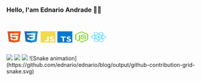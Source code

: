 ### Hello, I'am Ednario Andrade 👨‍💻

  
  ##
 
<div style="display: inline_block"><br>
 <img align="center" alt="EdnarioHTML" height="30" width="40" src="https://raw.githubusercontent.com/devicons/devicon/master/icons/html5/html5-original.svg">
  <img align="center" alt="EdnarioCSS" height="30" width="40" src="https://raw.githubusercontent.com/devicons/devicon/master/icons/css3/css3-original.svg">
  <img align="center" alt="EdnarioJS" height="30" width="40" src="https://raw.githubusercontent.com/devicons/devicon/master/icons/javascript/javascript-plain.svg">
  <img align="center" alt="EdnarioTS" height="30" width="40" src="https://github.com/devicons/devicon/blob/master/icons/typescript/typescript-original.svg">
  <img align="center" alt="EdnarioNodeJS" height="30" width="40" src="https://github.com/devicons/devicon/blob/master/icons/nodejs/nodejs-original.svg">
  <img align="center" alt="EdnarioReactJS" height="30" width="40" src="https://github.com/devicons/devicon/blob/master/icons/react/react-original.svg">
</div>
  
  ##
 
<div> 
  <a href="https://instagram.com/ednario_andrade" target="_blank"><img src="https://img.shields.io/badge/-Instagram-%23E4405F?style=for-the-badge&logo=instagram&logoColor=white" target="_blank"></a>
  <a href = "e-mail:joseednario637@gmail.com"><img src="https://img.shields.io/badge/-Gmail-%23333?style=for-the-badge&logo=gmail&logoColor=white" target="_blank"></a>
  <a href="https://www.linkedin.com/in/ednario-andrade" target="_blank"><img src="https://img.shields.io/badge/-LinkedIn-%230077B5?style=for-the-badge&logo=linkedin&logoColor=white" target="_blank"></a> 
  ![Snake animation](https://github.com/ednario/ednario/blog/output/github-contribution-grid-snake.svg)
</div>

